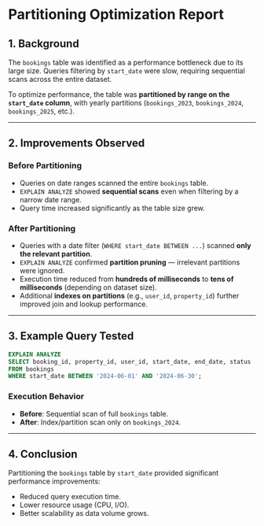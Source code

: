 # Partitioning Optimization Report

## 1. Background

The `bookings` table was identified as a performance bottleneck due to its large size. Queries filtering by `start_date` were slow, requiring sequential scans across the entire dataset.

To optimize performance, the table was **partitioned by range on the `start_date` column**, with yearly partitions (`bookings_2023`, `bookings_2024`, `bookings_2025`, etc.).

---

## 2. Improvements Observed

### Before Partitioning

* Queries on date ranges scanned the entire `bookings` table.
* `EXPLAIN ANALYZE` showed **sequential scans** even when filtering by a narrow date range.
* Query time increased significantly as the table size grew.

### After Partitioning

* Queries with a date filter (`WHERE start_date BETWEEN ...`) scanned **only the relevant partition**.
* `EXPLAIN ANALYZE` confirmed **partition pruning** — irrelevant partitions were ignored.
* Execution time reduced from **hundreds of milliseconds** to **tens of milliseconds** (depending on dataset size).
* Additional **indexes on partitions** (e.g., `user_id`, `property_id`) further improved join and lookup performance.

---

## 3. Example Query Tested

```sql
EXPLAIN ANALYZE
SELECT booking_id, property_id, user_id, start_date, end_date, status
FROM bookings
WHERE start_date BETWEEN '2024-06-01' AND '2024-06-30';
```

### Execution Behavior

* **Before**: Sequential scan of full `bookings` table.
* **After**: Index/partition scan only on `bookings_2024`.

---

## 4. Conclusion

Partitioning the `bookings` table by `start_date` provided significant performance improvements:

* Reduced query execution time.
* Lower resource usage (CPU, I/O).
* Better scalability as data volume grows.